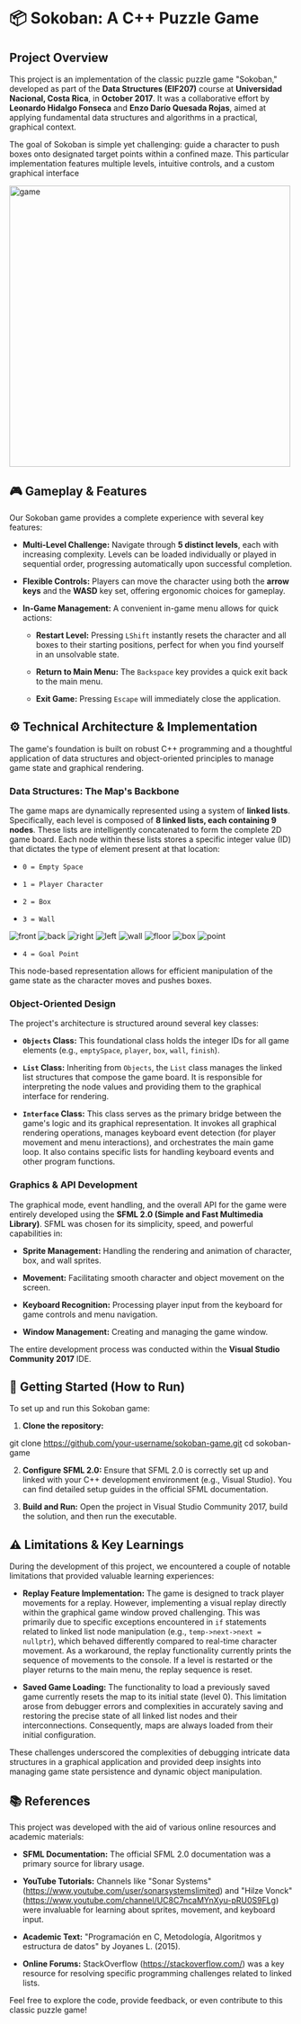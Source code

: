 # 📦 Sokoban: A C++ Puzzle Game

## Project Overview

This project is an implementation of the classic puzzle game "Sokoban," developed as part of the **Data Structures (EIF207)** course at **Universidad Nacional, Costa Rica**, in **October 2017**. It was a collaborative effort by **Leonardo Hidalgo Fonseca** and **Enzo Darío Quesada Rojas**, aimed at applying fundamental data structures and algorithms in a practical, graphical context.

The goal of Sokoban is simple yet challenging: guide a character to push boxes onto designated target points within a confined maze. This particular implementation features multiple levels, intuitive controls, and a custom graphical interface

<img src="https://github.com/user-attachments/assets/cad54982-73ae-4ef8-888a-94f7ded4b491" width="500" alt="game">


## 🎮 Gameplay & Features

Our Sokoban game provides a complete experience with several key features:

* **Multi-Level Challenge:** Navigate through **5 distinct levels**, each with increasing complexity. Levels can be loaded individually or played in sequential order, progressing automatically upon successful completion.

* **Flexible Controls:** Players can move the character using both the **arrow keys** and the **WASD** key set, offering ergonomic choices for gameplay.

* **In-Game Management:** A convenient in-game menu allows for quick actions:

  * **Restart Level:** Pressing `LShift` instantly resets the character and all boxes to their starting positions, perfect for when you find yourself in an unsolvable state.

  * **Return to Main Menu:** The `Backspace` key provides a quick exit back to the main menu.

  * **Exit Game:** Pressing `Escape` will immediately close the application.

## ⚙️ Technical Architecture & Implementation

The game's foundation is built on robust C++ programming and a thoughtful application of data structures and object-oriented principles to manage game state and graphical rendering.

### Data Structures: The Map's Backbone

The game maps are dynamically represented using a system of **linked lists**. Specifically, each level is composed of **8 linked lists, each containing 9 nodes**. These lists are intelligently concatenated to form the complete 2D game board. Each node within these lists stores a specific integer value (ID) that dictates the type of element present at that location:

* `0 = Empty Space`

* `1 = Player Character`

* `2 = Box`


* `3 = Wall`

![front](https://github.com/user-attachments/assets/c188ef6d-cdc9-47a5-9a2c-20b48eb4b1dc)
![back](https://github.com/user-attachments/assets/7d023973-52a1-4f99-a11d-439f5c32d4c6)
![right](https://github.com/user-attachments/assets/65e30431-f37f-40ff-9756-f340621d2134)
![left](https://github.com/user-attachments/assets/526640ef-2d80-401b-a7e5-cbad3b436ea7)
![wall](https://github.com/user-attachments/assets/fd14976a-f933-4e27-9650-0581b4f2f855)
![floor](https://github.com/user-attachments/assets/839de91e-54ca-4bfa-9687-12b5864c88e3)
![box](https://github.com/user-attachments/assets/1580f704-515e-4eeb-8227-268950ba1ac8)
![point](https://github.com/user-attachments/assets/252dda5b-ef82-4643-9b84-bfad95296442)


* `4 = Goal Point`

This node-based representation allows for efficient manipulation of the game state as the character moves and pushes boxes.

### Object-Oriented Design

The project's architecture is structured around several key classes:

* **`Objects` Class:** This foundational class holds the integer IDs for all game elements (e.g., `emptySpace`, `player`, `box`, `wall`, `finish`).

* **`List` Class:** Inheriting from `Objects`, the `List` class manages the linked list structures that compose the game board. It is responsible for interpreting the node values and providing them to the graphical interface for rendering.

* **`Interface` Class:** This class serves as the primary bridge between the game's logic and its graphical representation. It invokes all graphical rendering operations, manages keyboard event detection (for player movement and menu interactions), and orchestrates the main game loop. It also contains specific lists for handling keyboard events and other program functions.

### Graphics & API Development

The graphical mode, event handling, and the overall API for the game were entirely developed using the **SFML 2.0 (Simple and Fast Multimedia Library)**. SFML was chosen for its simplicity, speed, and powerful capabilities in:

* **Sprite Management:** Handling the rendering and animation of character, box, and wall sprites.

* **Movement:** Facilitating smooth character and object movement on the screen.

* **Keyboard Recognition:** Processing player input from the keyboard for game controls and menu navigation.

* **Window Management:** Creating and managing the game window.

The entire development process was conducted within the **Visual Studio Community 2017** IDE.

## 🚀 Getting Started (How to Run)

To set up and run this Sokoban game:

1. **Clone the repository:**

git clone https://github.com/your-username/sokoban-game.git
cd sokoban-game

2. **Configure SFML 2.0:** Ensure that SFML 2.0 is correctly set up and linked with your C++ development environment (e.g., Visual Studio). You can find detailed setup guides in the official SFML documentation.

3. **Build and Run:** Open the project in Visual Studio Community 2017, build the solution, and then run the executable.

## ⚠️ Limitations & Key Learnings

During the development of this project, we encountered a couple of notable limitations that provided valuable learning experiences:

* **Replay Feature Implementation:** The game is designed to track player movements for a replay. However, implementing a visual replay directly within the graphical game window proved challenging. This was primarily due to specific exceptions encountered in `if` statements related to linked list node manipulation (e.g., `temp->next->next = nullptr`), which behaved differently compared to real-time character movement. As a workaround, the replay functionality currently prints the sequence of movements to the console. If a level is restarted or the player returns to the main menu, the replay sequence is reset.

* **Saved Game Loading:** The functionality to load a previously saved game currently resets the map to its initial state (level 0). This limitation arose from debugger errors and complexities in accurately saving and restoring the precise state of all linked list nodes and their interconnections. Consequently, maps are always loaded from their initial configuration.

These challenges underscored the complexities of debugging intricate data structures in a graphical application and provided deep insights into managing game state persistence and dynamic object manipulation.

## 📚 References

This project was developed with the aid of various online resources and academic materials:

* **SFML Documentation:** The official SFML 2.0 documentation was a primary source for library usage.

* **YouTube Tutorials:** Channels like "Sonar Systems" (<https://www.youtube.com/user/sonarsystemslimited>) and "Hilze Vonck" (<https://www.youtube.com/channel/UC8C7ncaMYnXyu-pRU0S9FLg>) were invaluable for learning about sprites, movement, and keyboard input.

* **Academic Text:** "Programación en C, Metodología, Algoritmos y estructura de datos" by Joyanes L. (2015).

* **Online Forums:** StackOverflow (<https://stackoverflow.com/>) was a key resource for resolving specific programming challenges related to linked lists.

Feel free to explore the code, provide feedback, or even contribute to this classic puzzle game!
